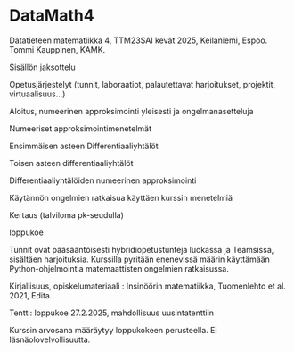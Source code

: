 # DataMath4

Datatieteen matematiikka 4, TTM23SAI kevät 2025, Keilaniemi, Espoo. Tommi Kauppinen, KAMK.

Sisällön jaksottelu

Opetusjärjestelyt (tunnit, laboraatiot, palautettavat harjoitukset, projektit, virtuaalisuus...)

Aloitus, numeerinen approksimointi yleisesti ja ongelmanasetteluja


Numeeriset approksimointimenetelmät

Ensimmäisen asteen Differentiaaliyhtälöt


Toisen asteen differentiaaliyhtälöt


Differentiaaliyhtälöiden numeerinen approksimointi


Käytännön ongelmien ratkaisua käyttäen kurssin menetelmiä


Kertaus (talviloma pk-seudulla)


loppukoe


Tunnit ovat pääsääntöisesti hybridiopetustunteja luokassa ja Teamsissa, sisältäen harjoituksia. Kurssilla pyritään enenevissä määrin käyttämään Python-ohjelmointia matemaattisten ongelmien ratkaisussa. 


Kirjallisuus, opiskelumateriaali :  Insinöörin matematiikka, Tuomenlehto et al. 2021,
Edita. 

Tentti: loppukoe 27.2.2025, mahdollisuus uusintatenttiin

Kurssin arvosana määräytyy loppukokeen perusteella. Ei läsnäolovelvollisuutta.